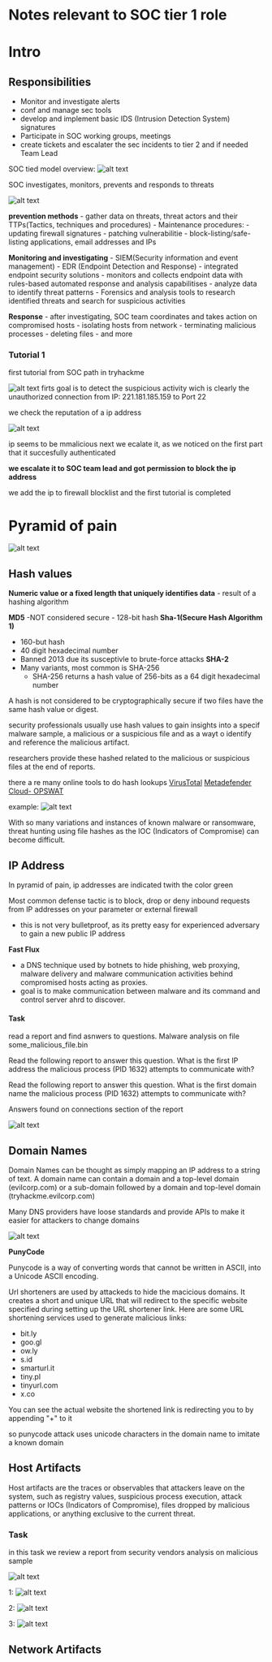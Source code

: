# Notes relevant to SOC tier 1 role

# Intro

## Responsibilities

- Monitor and investigate alerts
- conf and manage sec tools
- develop and implement basic IDS (Intrusion Detection System) signatures
- Participate in SOC working groups, meetings
- create tickets and escalater the sec incidents to tier 2 and if needed Team Lead

SOC tied model overview:
![alt text](image.png)

SOC investigates, monitors, prevents and responds to threats

![alt text](image-1.png)

**prevention methods** - gather data on threats, threat actors and their TTPs(Tactics, techniques and procedures) - Maintenance procedures: - updating firewall signatures - patching vulnerabilitie - block-listing/safe-listing applications, email addresses and IPs

**Monitoring and investigating** - SIEM(Security information and event management) - EDR (Endpoint Detection and Response) - integrated endpoint security solutions - monitors and collects endpoint data with rules-based automated response and analysis capabilitises - analyze data to identify threat patterns - Forensics and analysis tools to research identified threats and search for suspicious activities

**Response** - after investigating, SOC team coordinates and takes action on compromised hosts - isolating hosts from network - terminating malicious processes - deleting files - and more

### Tutorial 1

first tutorial from SOC path in tryhackme

![alt text](image-2.png)
firts goal is to detect the suspicious activity wich is clearly the unauthorized connection from IP: 221.181.185.159 to Port 22

we check the reputation of a ip address

![alt text](image-3.png)

ip seems to be mmalicious
next we ecalate it, as we noticed on the first part that it succesfully authenticated

**we escalate it to SOC team lead and got permission to block the ip address**

we add the ip to firewall blocklist and the first tutorial is completed

# Pyramid of pain

![alt text](image-5.png)

## Hash values

**Numeric value or a fixed length that uniquely identifies data** - result of a hashing algorithm

**MD5**
-NOT considered secure - 128-bit hash
**Sha-1(Secure Hash Algorithm 1)**

- 160-but hash
- 40 digit hexadecimal number
- Banned 2013 due its susceptivle to brute-force attacks
  **SHA-2**
- Many variants, most common is SHA-256
  - SHA-256 returns a hash value of 256-bits as a 64 digit hexadecimal number

A hash is not considered to be cryptographically secure if two files have the same hash value or digest.

security professionals usually use hash values to gain insights into a specif malware sample, a malicious or a suspicious file and as a wayt o identify and reference the malicious artifact.

researchers provide these hashed related to the malicious or suspicious files at the end of reports.

there a re many online tools to do hash lookups
[VirusTotal](https://www.virustotal.com/gui/)
[Metadefender Cloud- OPSWAT](https://metadefender.opswat.com/)

example:
![alt text](image-6.png)

With so many variations and instances of known malware or ransomware, threat hunting using file hashes as the IOC (Indicators of Compromise) can become difficult.

## IP Address

In pyramid of pain, ip addresses are indicated twith the color green

Most common defense tactic is to block, drop or deny inbound requests from IP addresses on your parameter or external firewall

- this is not very bulletproof, as its pretty easy for experienced adversary to gain a new public IP address

**Fast Flux**

- a DNS technique used by botnets to hide phishing, web proxying, malware delivery and malware communication activities behind compromised hosts acting as proxies.
- goal is to make communication between malware and its command and control server ahrd to discover.

#### Task

read a report and find asnwers to questions.
Malware analysis on file some_malicious_file.bin

Read the following report to answer this question. What is the first IP address the malicious process (PID 1632) attempts to communicate with?

Read the following report to answer this question. What is the first domain name the malicious process (PID 1632) attempts to communicate with?

Answers found on connections section of the report

![alt text](image-7.png)

## Domain Names

Domain Names can be thought as simply mapping an IP address to a string of text. A domain name can contain a domain and a top-level domain (evilcorp.com) or a sub-domain followed by a domain and top-level domain (tryhackme.evilcorp.com)

Many DNS providers have loose standards and provide APIs to make it easier for attackers to change domains

![alt text](image-8.png)

**PunyCode**

Punycode is a way of converting words that cannot be written in ASCII, into a Unicode ASCII encoding.

Url shorteners are used by attackeds to hide the macicious domains. It creates a short and unique URL that will redirect to the specific website specified during setting up the URL shortener link. Here are some URL shortening services used to generate malicious links:

- bit.ly
- goo.gl
- ow.ly
- s.id
- smarturl.it
- tiny.pl
- tinyurl.com
- x.co

You can see the actual website the shortened link is redirecting you to by appending "+" to it

so punycode attack uses unicode characters in the domain name to imitate a known domain

## Host Artifacts

Host artifacts are the traces or observables that attackers leave on the system, such as registry values, suspicious process execution, attack patterns or IOCs (Indicators of Compromise), files dropped by malicious applications, or anything exclusive to the current threat.

### Task

in this task we review a report from security vendors analysis on malicious sample

![alt text](image-9.png)

1:
![alt text](image-10.png)

2:
![alt text](image-11.png)

3:
![alt text](image-12.png)

## Network Artifacts
